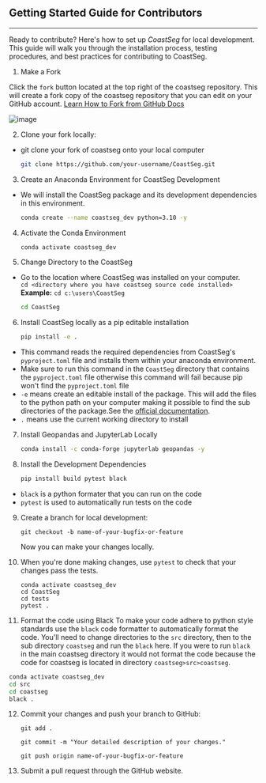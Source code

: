## Getting Started Guide for Contributors

---

Ready to contribute? Here's how to set up _CoastSeg_ for local development.
This guide will walk you through the installation process, testing procedures, and best practices for contributing to CoastSeg.

1. Make a Fork

Click the `fork` button located at the top right of the coastseg repository. This will create a fork copy of the coastseg repository that you can edit on your GitHub account. [Learn How to Fork from GitHub Docs](https://docs.github.com/en/get-started/quickstart/fork-a-repo)

![image](https://user-images.githubusercontent.com/61564689/212405847-047511d1-961f-43f3-a5e4-7145795ea17f.png)

2. Clone your fork locally:

- git clone your fork of coastseg onto your local computer
  ```bash
  git clone https://github.com/your-username/CoastSeg.git
  ```

3. Create an Anaconda Environment for CoastSeg Development

- We will install the CoastSeg package and its development dependencies in this environment.

  ```bash
  conda create --name coastseg_dev python=3.10 -y
  ```

4. Activate the Conda Environment

   ```bash
   conda activate coastseg_dev
   ```

5. Change Directory to the CoastSeg

- Go to the location where CoastSeg was installed on your computer.
  <br> `cd <directory where you have coastseg source code installed>`
  <br>**Example:** `cd c:\users\CoastSeg`
  ```bash
  cd CoastSeg
  ```

6. Install CoastSeg locally as a pip editable installation
   ```bash
   pip install -e .
   ```

- This command reads the required dependencies from CoastSeg's `pyproject.toml` file and installs them within your anaconda environment.
- Make sure to run this command in the `CoastSeg` directory that contains the `pyproject.toml` file otherwise this command will fail because pip won't find the `pyproject.toml` file
- `-e` means create an editable install of the package. This will add the files to the python path on your computer making it possible to find the sub directories of the package.See the [official documentation](https://pip-python3.readthedocs.io/en/latest/reference/pip_install.html#editable-installs).
- `.` means use the current working directory to install

7. Install Geopandas and JupyterLab Locally

   ```bash
   conda install -c conda-forge jupyterlab geopandas -y
   ```

8. Install the Development Dependencies
   ```bash
   pip install build pytest black
   ```

- `black` is a python formater that you can run on the code
- `pytest` is used to automatically run tests on the code

9. Create a branch for local development:

   ```
   git checkout -b name-of-your-bugfix-or-feature
   ```

   Now you can make your changes locally.

10. When you're done making changes, use `pytest` to check that your changes pass the tests.

    ```
    conda activate coastseg_dev
    cd CoastSeg
    cd tests
    pytest .
    ```

11. Format the code using Black
    To make your code adhere to python style standards use the `black` code formatter to automatically format the code. You'll need to change directories to the `src` directory, then to the sub directory `coastseg` and run the `black` here. If you were to run `black` in the main coastseg directory it would not format the code because the code for coastseg is located in directory `coastseg>src>coastseg`.

```bash
conda activate coastseg_dev
cd src
cd coastseg
black .
```

12. Commit your changes and push your branch to GitHub:

    ```
    git add .
    ```

    ```
    git commit -m "Your detailed description of your changes."
    ```

    ```
    git push origin name-of-your-bugfix-or-feature
    ```

13. Submit a pull request through the GitHub website.

